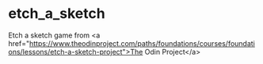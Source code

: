 # etch_a_sketch
Etch a sketch game from &lt;a href="https://www.theodinproject.com/paths/foundations/courses/foundations/lessons/etch-a-sketch-project">The Odin Project&lt;/a>
